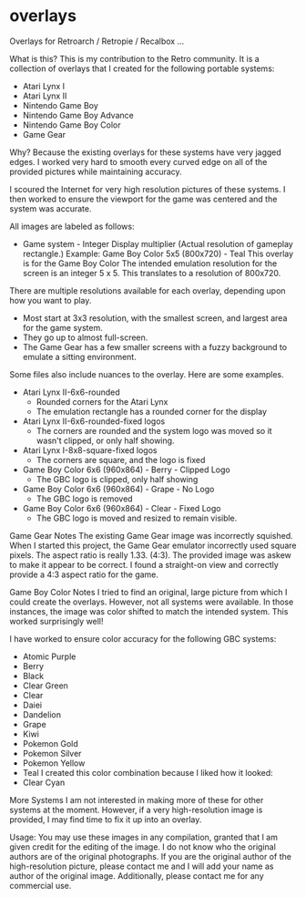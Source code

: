 # overlays
Overlays for Retroarch / Retropie / Recalbox ... 

What is this?
This is my contribution to the Retro community. It is a collection of overlays that I created for the following portable systems:
 * Atari Lynx I
 * Atari Lynx II
 * Nintendo Game Boy
 * Nintendo Game Boy Advance
 * Nintendo Game Boy Color
 * Game Gear

Why?
Because the existing overlays for these systems have very jagged edges. I worked very hard to smooth every curved edge on all of the provided pictures while maintaining accuracy.

I scoured the Internet for very high resolution pictures of these systems. I then worked to ensure the viewport for the game was centered and the system was accurate.

All images are labeled as follows:
* Game system - Integer Display multiplier (Actual resolution of gameplay rectangle.)
Example:
 Game Boy Color 5x5 (800x720) - Teal
 This overlay is for the Game Boy Color
 The intended emulation resolution for the screen is an integer 5 x 5.
 This translates to a resolution of 800x720.

There are multiple resolutions available for each overlay, depending upon how you want to play.
 * Most start at 3x3 resolution, with the smallest screen, and largest area for the game system.
 * They go up to almost full-screen.
 * The Game Gear has a few smaller screens with a fuzzy background to emulate a sitting environment.

Some files also include nuances to the overlay. Here are some examples.
* Atari Lynx II-6x6-rounded
   - Rounded corners for the Atari Lynx
   - The emulation rectangle has a rounded corner for the display
* Atari Lynx II-6x6-rounded-fixed logos
   - The corners are rounded and the system logo was moved so it wasn't clipped, or only half showing.
* Atari Lynx I-8x8-square-fixed logos
   - The corners are square, and the logo is fixed
* Game Boy Color 6x6 (960x864) - Berry - Clipped Logo
   - The GBC logo is clipped, only half showing
* Game Boy Color 6x6 (960x864) - Grape - No Logo
   - The GBC logo is removed
* Game Boy Color 6x6 (960x864) - Clear - Fixed Logo
   - The GBC logo is moved and resized to remain visible.

Game Gear Notes
The existing Game Gear image was incorrectly squished. When I started this project, the Game Gear emulator incorrectly used square pixels. The aspect ratio is really 1.33. (4:3). The provided image was askew to make it appear to be correct.
I found a straight-on view and correctly provide a 4:3 aspect ratio for the game.

Game Boy Color Notes
I tried to find an original, large picture from which I could create the overlays. However, not all systems were available. In those instances, the image was color shifted to match the intended system. This worked surprisingly well! 

I have worked to ensure color accuracy for the following GBC systems:
  - Atomic Purple
  - Berry
  - Black
  - Clear Green
  - Clear
  - Daiei
  - Dandelion
  - Grape
  - Kiwi
  - Pokemon Gold
  - Pokemon Silver
  - Pokemon Yellow
  - Teal
I created this color combination because I liked how it looked:
  - Clear Cyan

More Systems
I am not interested in making more of these for other systems at the moment. However, if a very high-resolution image is provided, I may find time to fix it up into an overlay.

Usage:
You may use these images in any compilation, granted that I am given credit for the editing of the image. I do not know who the original authors are of the original photographs. If you are the original author of the high-resolution picture, please contact me and I will add your name as author of the original image. Additionally, please contact me for any commercial use.
